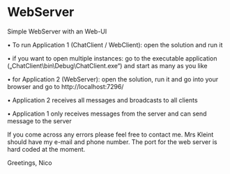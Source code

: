 # WebServer
Simple WebServer with an Web-UI



•	To run Application 1 (ChatClient / WebClient): open the solution and run it

•	if you want to open multiple instances: go to the executable application („ChatClient\bin\Debug\ChatClient.exe“) and start as many as you like

•	for Application 2 (WebServer): open the solution, run it and go into your browser and go to http://localhost:7296/

•	Application 2 receives all messages and broadcasts to all clients

•	Application 1 only receives messages from the server and can send message to the server

If you come across any errors please feel free to contact me. Mrs Kleint should have my e-mail and phone number. The port for the web server is hard coded at the moment.

Greetings, Nico
